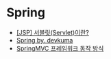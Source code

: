 # Spring
- [[JSP] 서블릿(Servlet)이란?](https://mangkyu.tistory.com/14)
- [Spring by. devkuma](http://www.devkuma.com/books/12)
- [SpringMVC 프레임워크 동작 방식](https://tinkerbellbass.tistory.com/40?fbclid=IwAR3IDuO8JIHQZ58CgJ0_aFbcEwCyrCUhYXSnaEBhhmAbxocY1OwY66uwM-Y)